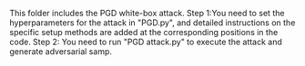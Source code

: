 This folder includes the PGD white-box attack.
Step 1:You need to set the hyperparameters for the attack in "PGD.py", and detailed instructions on the specific setup methods are added at the corresponding positions in the code.
Step 2: You need to run "PGD attack.py" to execute the attack and generate adversarial samp.
